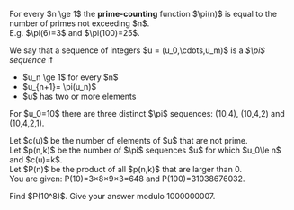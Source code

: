 <p>
For every $n \ge 1$ the <b>prime-counting</b> function $\pi(n)$ is equal to the number of primes
not exceeding $n$.<br />
E.g. $\pi(6)=3$ and $\pi(100)=25$.
</p>
<p>
We say that a sequence of integers $u  = (u_0,\cdots,u_m)$ is a <i>$\pi$ sequence</i> if 
</p><ul>
<li> $u_n \ge 1$ for every $n$
</li><li> $u_{n+1}= \pi(u_n)$
</li><li> $u$ has two or more elements
</li></ul>
<p>
For $u_0=10$ there are three distinct $\pi$ sequences: (10,4),  (10,4,2) and (10,4,2,1).
</p>
<p>
Let  $c(u)$ be the number of elements of $u$ that are not prime.<br />
Let $p(n,k)$ be the number of $\pi$ sequences $u$  for which $u_0\le n$ and $c(u)=k$.<br />
Let $P(n)$ be the product of all $p(n,k)$ that are larger than 0.<br />
You are given: P(10)=3×8×9×3=648 and P(100)=31038676032.
</p>
<p>
Find $P(10^8)$. Give your answer modulo 1000000007. 
</p>




